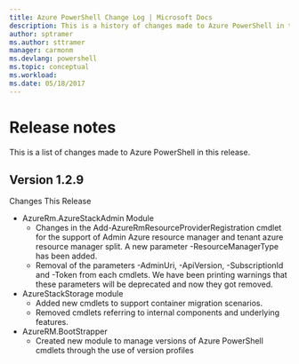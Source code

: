 ```yaml
---
title: Azure PowerShell Change Log | Microsoft Docs
description: This is a history of changes made to Azure PowerShell in the latest release.
author: sptramer
ms.author: sttramer
manager: carmonm
ms.devlang: powershell
ms.topic: conceptual
ms.workload:
ms.date: 05/18/2017
---
```


# Release notes

This is a list of changes made to Azure PowerShell in this release.

## Version 1.2.9

Changes This Release

* AzureRm.AzureStackAdmin Module
    + Changes in the Add-AzureRmResourceProviderRegistration cmdlet for the support of Admin Azure
      resource manager and tenant azure resource manager split. A new parameter -ResourceManagerType
      has been added.
    + Removal of the parameters -AdminUri, -ApiVersion, -SubscriptionId and -Token from each
      cmdlets. We have been printing warnings that these parameters will be deprecated and now they
      got removed.
* AzureStackStorage module
    + Added new cmdlets to support container migration scenarios.
    + Removed cmdlets referring to internal components and underlying features.
* AzureRM.BootStrapper
    + Created new module to manage versions of Azure PowerShell cmdlets through the use of version
      profiles